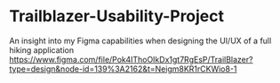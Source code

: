 # Trailblazer-Usability-Project
An insight into my Figma capabilities when designing the UI/UX of a full hiking application
https://www.figma.com/file/Pok4IThoOIkDx1gt7RgEsP/TrailBlazer?type=design&node-id=139%3A2162&t=Neigm8KR1rCKWio8-1
